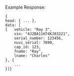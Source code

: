 Example Response: 

    {
    head: { ... },
    data: [
    {   vehicle: "Ray 3",
        vin: "4J2BA11H74KJ03221",
        serial_number: 123456,
        nuvi_serial: 7890,
        cap_id: 123,
        fname: "Ray",
        lname: "Charles"
    }, { 
        ...
    }]}
